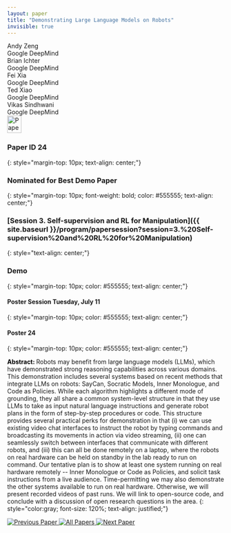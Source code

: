 ```yaml
---
layout: paper
title: "Demonstrating Large Language Models on Robots"
invisible: true
---
```

<div class="paper-authors">
<div class="paper-author-box">
    <div class="paper-author-name">Andy Zeng</div>
    <div class="paper-author-uni">Google DeepMind</div>
</div>
<div class="paper-author-box">
    <div class="paper-author-name">Brian Ichter</div>
    <div class="paper-author-uni">Google DeepMind</div>
</div>
<div class="paper-author-box">
    <div class="paper-author-name">Fei Xia</div>
    <div class="paper-author-uni">Google DeepMind</div>
</div>
<div class="paper-author-box">
    <div class="paper-author-name">Ted Xiao</div>
    <div class="paper-author-uni">Google DeepMind</div>
</div>
<div class="paper-author-box">
    <div class="paper-author-name">Vikas Sindhwani</div>
    <div class="paper-author-uni">Google DeepMind</div>
</div>

</div><div class="paper-pdf">
<div> <a href="http://www.roboticsproceedings.org/rss19/p024.pdf"><img src="{{ site.baseurl }}/images/paper_link.png" alt="Paper Website" width = "33"  height = "40"/></a> </div>
</div>

### Paper ID 24
{: style="margin-top: 10px; text-align: center;"}

### Nominated for Best Demo Paper
{: style="margin-top: 10px; font-weight: bold; color: #555555; text-align: center;"}

### [Session 3. Self-supervision and RL for Manipulation]({{ site.baseurl }}/program/papersession?session=3.%20Self-supervision%20and%20RL%20for%20Manipulation)
{: style="text-align: center;"}

### Demo
{: style="margin-top: 10px; color: #555555; text-align: center;"}

#### Poster Session Tuesday, July 11
{: style="margin-top: 10px; color: #555555; text-align: center;"}

#### Poster 24
{: style="margin-top: 10px; color: #555555; text-align: center;"}

<b style="color: black;">Abstract: </b>Robots may benefit from large language models (LLMs), which have demonstrated strong reasoning capabilities across various domains. This demonstration includes several systems based on recent methods that integrate LLMs on robots: SayCan, Socratic Models, Inner Monologue, and Code as Policies. While each algorithm highlights a different mode of grounding, they all share a common system-level structure in that they use LLMs to take as input natural language instructions and generate robot plans in the form of step-by-step procedures or code. This structure provides several practical perks for demonstration in that (i) we can use existing video chat interfaces to instruct the robot by typing commands and broadcasting its movements in action via video streaming, (ii) one can seamlessly switch between interfaces that communicate with different robots, and (iii) this can all be done remotely on a laptop, where the robots on real hardware can be held on standby in the lab ready to run on command. Our tentative plan is to show at least one system running on real hardware remotely -- Inner Monologue or Code as Policies, and solicit task instructions from a live audience. Time-permitting we may also demonstrate the other systems available to run on real hardware. Otherwise, we will present recorded videos of past runs. We will link to open-source code, and conclude with a discussion of open research questions in the area.
{: style="color:gray; font-size: 120%; text-align: justified;"}


<div class="paper-menu">
<a href="{{ site.baseurl }}/program/papers/023/"> <img src="{{ site.baseurl }}/images/previous_paper_icon.png" alt="Previous Paper" title="Previous Paper"/> </a>
<a href="{{ site.baseurl }}/program/papers"><img src="{{ site.baseurl }}/images/overview_icon.png" alt="All Papers" title="All Papers"/> </a>
<a href="{{ site.baseurl }}/program/papers/025/"> <img src="{{ site.baseurl }}/images/next_paper_icon.png" alt="Next Paper" title="Next Paper"/> </a>

</div>

